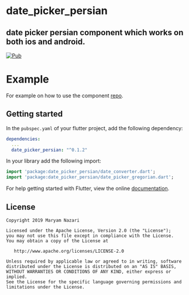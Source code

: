 # date_picker_persian


## date picker persian component which works on both ios and android.

[![Pub](https://img.shields.io/pub/v/date_picker_persian.svg)](https://pub.dartlang.org/packages/date_picker_persian)

# Example

For example on how to use the component [repo](https://github.com/PhloxDev/date_picker_persian/tree/master/example).

## Getting started

In the `pubspec.yaml` of your flutter project, add the following dependency:

```yaml
dependencies:
  ...
  date_picker_persian: "^0.1.2"
```

In your library add the following import:

```dart
import 'package:date_picker_persian/date_converter.dart';
import 'package:date_picker_persian/date_picker_gregorian.dart';
```

For help getting started with Flutter, view the online [documentation](https://flutter.io/).

## License

```
Copyright 2019 Maryam Nazari

Licensed under the Apache License, Version 2.0 (the "License");
you may not use this file except in compliance with the License.
You may obtain a copy of the License at

   http://www.apache.org/licenses/LICENSE-2.0

Unless required by applicable law or agreed to in writing, software
distributed under the License is distributed on an "AS IS" BASIS,
WITHOUT WARRANTIES OR CONDITIONS OF ANY KIND, either express or implied.
See the License for the specific language governing permissions and
limitations under the License.